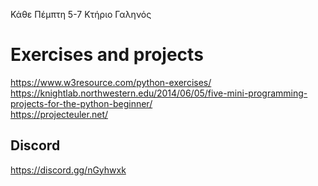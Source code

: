Κάθε Πέμπτη 5-7 Κτήριο Γαληνός  
  
# Exercises and projects  
https://www.w3resource.com/python-exercises/  
https://knightlab.northwestern.edu/2014/06/05/five-mini-programming-projects-for-the-python-beginner/  
https://projecteuler.net/  

## Discord
https://discord.gg/nGyhwxk
